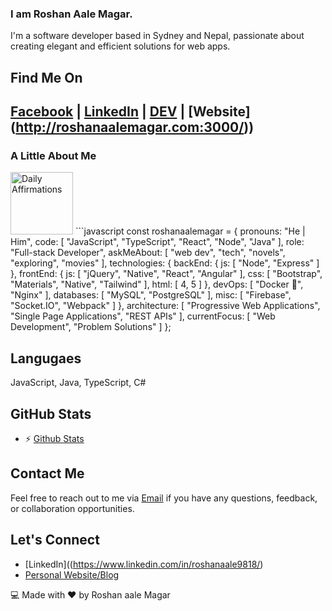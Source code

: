 ### I am Roshan Aale Magar.

I'm a software developer based in Sydney and Nepal, passionate about creating elegant and efficient solutions for web apps.

## Find Me On
[Facebook](https://www.facebook.com/profile.php?id=100004829232922) | [LinkedIn](https://www.linkedin.com/in/roshanaale9818/) | [DEV](https://dev.to/roshanaale9818) | [Website] (http://roshanaalemagar.com:3000/))
---

### A Little About Me
<img src="https://media.giphy.com/media/ifljlMklkBknYdf2Sd/giphy.gif" alt="Daily Affirmations" width="100" height="auto">
```javascript
const roshanaalemagar = {
  pronouns: "He | Him",
  code: [
    "JavaScript",
    "TypeScript",
    "React",
    "Node",
    "Java"
  ],
  role: "Full-stack Developer",
  askMeAbout: [
    "web dev",
    "tech",
    "novels",
    "exploring",
    "movies"
  ],
  technologies: {
    backEnd: {
      js: [
        "Node",
        "Express"
      ]
    },
    frontEnd: {
      js: [
        "jQuery",
        "Native",
        "React",
        "Angular"
      ],
      css: [
        "Bootstrap",
        "Materials",
        "Native",
        "Tailwind"
      ],
      html: [
        4,
        5
      ]
    },
    devOps: [
      "Docker 🐳",
      "Nginx"
    ],
    databases: [
      "MySQL",
      "PostgreSQL"
    ],
    misc: [
      "Firebase",
      "Socket.IO",
      "Webpack"
    ]
  },
  architecture: [
    "Progressive Web Applications",
    "Single Page Applications",
    "REST APIs"
  ],
  currentFocus: [
    "Web Development",
    "Problem Solutions"
  ]
};


## Langugaes
JavaScript, Java, TypeScript, C#


## GitHub Stats
- ⚡ [Github Stats](https://github-readme-stats.vercel.app/api?username=roshanaale9818&show_icons=true)

## Contact Me
Feel free to reach out to me via [Email](mailto:roshanaale54@gmail.com) if you have any questions, feedback, or collaboration opportunities.

## Let's Connect
- [LinkedIn]((https://www.linkedin.com/in/roshanaale9818/)
- [Personal Website/Blog](http://roshanaalemagar.com:3000/)

💻 Made with ❤️ by Roshan aale Magar


<!--
**roshanaale9818/roshanaale9818** is a ✨ _special_ ✨ repository because its `README.md` (this file) appears on your GitHub profile.

Here are some ideas to get you started:

- 🔭 I’m currently working on ...
- 🌱 I’m currently learning ...
- 👯 I’m looking to collaborate on ...
- 🤔 I’m looking for help with ...
- 💬 Ask me about ...
- 📫 How to reach me: ...
- 😄 Pronouns: ...
- ⚡ Fun fact: ...
-->
